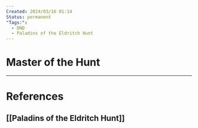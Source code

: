 ```yaml
---
Created: 2024/03/16 01:14
Status: permanent
"Tags:":
  - DND
  - Paladins of the Eldritch Hunt
---
```

# Master of the Hunt

---
# References
## [[Paladins of the Eldritch Hunt]]